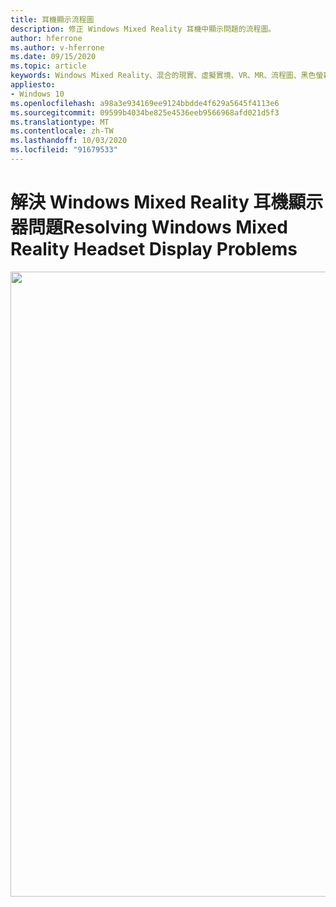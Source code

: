 ```yaml
---
title: 耳機顯示流程圖
description: 修正 Windows Mixed Reality 耳機中顯示問題的流程圖。
author: hferrone
ms.author: v-hferrone
ms.date: 09/15/2020
ms.topic: article
keywords: Windows Mixed Reality、混合的現實、虛擬實境、VR、MR、流程圖、黑色螢幕、顯示器、顯示纜線
appliesto:
- Windows 10
ms.openlocfilehash: a98a3e934169ee9124bbdde4f629a5645f4113e6
ms.sourcegitcommit: 09599b4034be825e4536eeb9566968afd021d5f3
ms.translationtype: MT
ms.contentlocale: zh-TW
ms.lasthandoff: 10/03/2020
ms.locfileid: "91679533"
---
```

# <a name="resolving-windows-mixed-reality-headset-display-problems"></a><span data-ttu-id="ceaec-104">解決 Windows Mixed Reality 耳機顯示器問題</span><span class="sxs-lookup"><span data-stu-id="ceaec-104">Resolving Windows Mixed Reality Headset Display Problems</span></span>

<img src="images/Flowchart_BlackscreenV2.png" width="1000">
